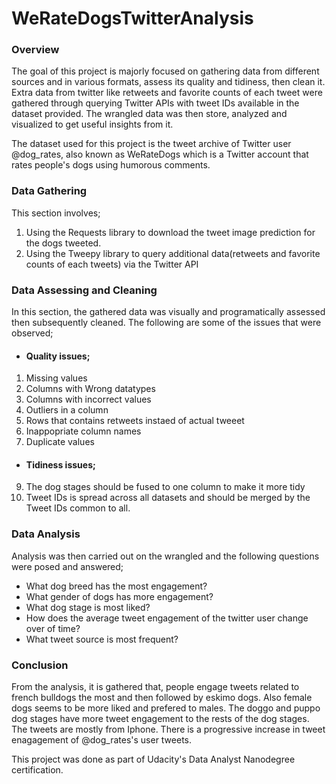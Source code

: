# WeRateDogsTwitterAnalysis
### Overview

The goal of this project is majorly focused on gathering data from different sources and in various 
formats, assess its quality and tidiness, then clean it. Extra data from twitter like retweets and 
favorite counts of each tweet were gathered through querying Twitter APIs with tweet IDs available 
in the dataset provided. The wrangled data was then store, analyzed and visualized to get useful insights 
from it. 

The dataset used for this project is the tweet archive of Twitter user @dog_rates, also known
as WeRateDogs which is a Twitter account that rates people's dogs using humorous comments.

### Data Gathering
This section involves;
1. Using the Requests library to download the tweet image prediction for the dogs tweeted.
2. Using the Tweepy library to query additional data(retweets and favorite counts of each tweets) via the Twitter API

### Data Assessing and Cleaning
In this section, the gathered data was visually and programatically assessed then subsequently cleaned. The 
following are some of the issues that were observed;
- #### Quality issues;
1. Missing values
2. Columns with Wrong datatypes
3. Columns with incorrect values
4. Outliers in a column
5. Rows that contains retweets instaed of actual tweeet
6. Inappopriate column names
7. Duplicate values

- #### Tidiness issues;
9. The dog stages should be fused to one column to make it more tidy
10. Tweet IDs is spread across all datasets and should be merged by the Tweet IDs common to all.

### Data Analysis
Analysis was then carried out on the wrangled and the following questions were posed and answered;
- What dog breed has the most engagement?
- What gender of dogs has more engagement?
- What dog stage is most liked?
- How does the average tweet engagement of the twitter user change over of time?
- What tweet source is most frequent?

### Conclusion

From the analysis, it is gathered that, people engage tweets related to french bulldogs the most and then followed by 
eskimo dogs.  Also female dogs seems to be more liked and prefered to males. The doggo and puppo dog stages have more 
tweet engagement to the rests of the dog stages. The tweets are mostly from Iphone. There is a progressive increase in 
tweet enagagement of @dog_rates's user tweets.

This project was done as part of Udacity's Data Analyst Nanodegree certification.
